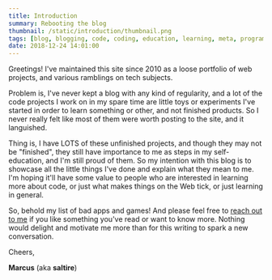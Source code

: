 ```yaml
---
title: Introduction
summary: Rebooting the blog
thumbnail: /static/introduction/thumbnail.png
tags: [blog, blogging, code, coding, education, learning, meta, programming]
date: 2018-12-24 14:01:00
---
```


Greetings! I've maintained this site since 2010 as a loose portfolio of web projects,
and various ramblings on tech subjects.

Problem is, I've never kept a blog with any kind of regularity,
and a lot of the code projects I work on in my spare time are little toys or experiments
I've started in order to learn something or other, and not finished products.
So I never really felt like most of them were worth posting to the site, and it languished.

Thing is, I have LOTS of these unfinished projects, and though they may not be "finished",
they still have importance to me as steps in my self-education, and I'm still proud of them.
So my intention with this blog is to showcase all the little things I've done and
explain what they mean to me.
I'm hoping it'll have some value to people who are interested in learning more about code,
or just what makes things on the Web tick, or just learning in general.

So, behold my list of bad apps and games!
And please feel free to [reach out to me](https://twitter.com/saltire)
if you like something you've read or want to know more.
Nothing would delight and motivate me more than for this writing to spark a new conversation.

Cheers,

**Marcus** (aka **saltire**)
